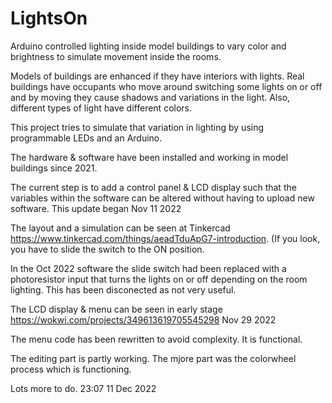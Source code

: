 # LightsOn

Arduino controlled lighting inside model buildings to vary color and brightness to simulate movement inside the rooms.

Models of buildings are enhanced if they have interiors with lights. Real buildings have occupants who move around switching some lights on or off and by moving they cause shadows and variations in the light. Also, different types of light have different colors.

This project tries to simulate that variation in lighting by using programmable LEDs and an Arduino.

The hardware & software have been installed and working in model buildings since 2021.

The current step is to add a control panel & LCD display such that the variables within the software can be altered without having to upload new software.
This update began Nov 11 2022

The layout and a simulation can be seen at Tinkercad https://www.tinkercad.com/things/aeadTduApG7-introduction. (If you look, you have to slide the switch to the ON position.

In the Oct 2022 software the slide switch had been replaced with a photoresistor input that turns the lights on or off depending on the room lighting. This has been disconected as not very useful.

The LCD display & menu can be seen in early stage https://wokwi.com/projects/349613619705545298 Nov 29 2022

The menu code has been rewritten to avoid complexity. It is functional.

The editing part is partly working. The mjore part was the colorwheel process which is functioning.

Lots more to do. 23:07 11 Dec 2022
